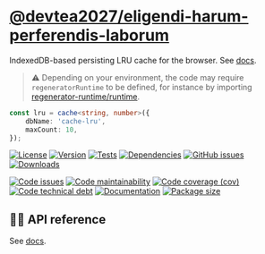 [@devtea2027/eligendi-harum-perferendis-laborum](https://make-github-pseudonymous-again.github.io/@devtea2027/eligendi-harum-perferendis-laborum)
==


IndexedDB-based persisting LRU cache for the browser.
See [docs](https://make-github-pseudonymous-again.github.io/@devtea2027/eligendi-harum-perferendis-laborum/index.html).


> :warning: Depending on your environment, the code may require
> `regeneratorRuntime` to be defined, for instance by importing
> [regenerator-runtime/runtime](https://www.npmjs.com/package/regenerator-runtime).

```ts
const lru = cache<string, number>({
	dbName: 'cache-lru',
	maxCount: 10,
});
```

[![License](https://img.shields.io/github/license/make-github-pseudonymous-again/@devtea2027/eligendi-harum-perferendis-laborum.svg)](https://raw.githubusercontent.com/make-github-pseudonymous-again/@devtea2027/eligendi-harum-perferendis-laborum/main/LICENSE)
[![Version](https://img.shields.io/npm/v/@devtea2027/eligendi-harum-perferendis-laborum.svg)](https://www.npmjs.org/package/@devtea2027/eligendi-harum-perferendis-laborum)
[![Tests](https://img.shields.io/github/actions/workflow/status/make-github-pseudonymous-again/@devtea2027/eligendi-harum-perferendis-laborum/ci:cover.yml?branch=main&event=push&label=tests)](https://github.com/devtea2027/eligendi-harum-perferendis-laborum/actions/workflows/ci:cover.yml?query=branch:main)
[![Dependencies](https://img.shields.io/librariesio/github/make-github-pseudonymous-again/@devtea2027/eligendi-harum-perferendis-laborum.svg)](https://github.com/devtea2027/eligendi-harum-perferendis-laborum/network/dependencies)
[![GitHub issues](https://img.shields.io/github/issues/make-github-pseudonymous-again/@devtea2027/eligendi-harum-perferendis-laborum.svg)](https://github.com/devtea2027/eligendi-harum-perferendis-laborum/issues)
[![Downloads](https://img.shields.io/npm/dm/@devtea2027/eligendi-harum-perferendis-laborum.svg)](https://www.npmjs.org/package/@devtea2027/eligendi-harum-perferendis-laborum)


[![Code issues](https://img.shields.io/codeclimate/issues/make-github-pseudonymous-again/@devtea2027/eligendi-harum-perferendis-laborum.svg)](https://codeclimate.com/github/make-github-pseudonymous-again/@devtea2027/eligendi-harum-perferendis-laborum/issues)
[![Code maintainability](https://img.shields.io/codeclimate/maintainability/make-github-pseudonymous-again/@devtea2027/eligendi-harum-perferendis-laborum.svg)](https://codeclimate.com/github/make-github-pseudonymous-again/@devtea2027/eligendi-harum-perferendis-laborum/trends/churn)
[![Code coverage (cov)](https://img.shields.io/codecov/c/gh/make-github-pseudonymous-again/@devtea2027/eligendi-harum-perferendis-laborum/main.svg)](https://codecov.io/gh/make-github-pseudonymous-again/@devtea2027/eligendi-harum-perferendis-laborum)
[![Code technical debt](https://img.shields.io/codeclimate/tech-debt/make-github-pseudonymous-again/@devtea2027/eligendi-harum-perferendis-laborum.svg)](https://codeclimate.com/github/make-github-pseudonymous-again/@devtea2027/eligendi-harum-perferendis-laborum/trends/technical_debt)
[![Documentation](https://make-github-pseudonymous-again.github.io/@devtea2027/eligendi-harum-perferendis-laborum/coverage.svg)](https://make-github-pseudonymous-again.github.io/@devtea2027/eligendi-harum-perferendis-laborum/modules.html)
[![Package size](https://img.shields.io/bundlephobia/minzip/@devtea2027/eligendi-harum-perferendis-laborum)](https://bundlephobia.com/result?p=@devtea2027/eligendi-harum-perferendis-laborum)


## :woman_teacher: API reference

See [docs](https://make-github-pseudonymous-again.github.io/@devtea2027/eligendi-harum-perferendis-laborum/classes/IndexedDBPersistedLRUCache.html).
